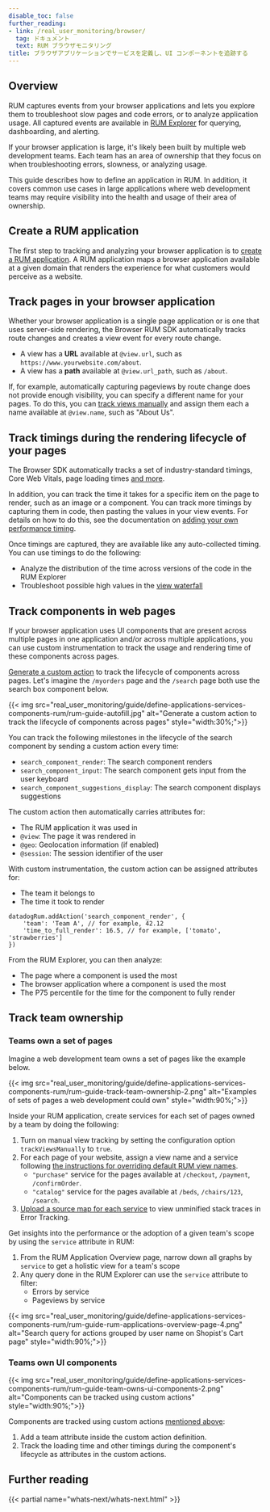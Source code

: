 ```yaml
---
disable_toc: false
further_reading:
- link: /real_user_monitoring/browser/
  tag: ドキュメント
  text: RUM ブラウザモニタリング
title: ブラウザアプリケーションでサービスを定義し、UI コンポーネントを追跡する
---
```


## Overview

RUM captures events from your browser applications and lets you explore them to troubleshoot slow pages and code errors, or to analyze application usage. All captured events are available in [RUM Explorer][1] for querying, dashboarding, and alerting.

If your browser application is large, it's likely been built by multiple web development teams. Each team has an area of ownership that they focus on when troubleshooting errors, slowness, or analyzing usage.

This guide describes how to define an application in RUM. In addition, it covers common use cases in large applications where web development teams may require visibility into the health and usage of their area of ownership.

## Create a RUM application

The first step to tracking and analyzing your browser application is to [create a RUM application][2]. A RUM application maps a browser application available at a given domain that renders the experience for what customers would perceive as a website.

## Track pages in your browser application

Whether your browser application is a single page application or is one that uses server-side rendering, the Browser RUM SDK automatically tracks route changes and creates a view event for every route change.

- A view has a **URL** available at `@view.url`, such as `https://www.yourwebsite.com/about`.
- A view has a **path** available at `@view.url_path`, such as `/about`.

If, for example, automatically capturing pageviews by route change does not provide enough visibility, you can specify a different name for your pages. To do this, you can [track views manually][3] and assign them each a name available at `@view.name`, such as "About Us".

## Track timings during the rendering lifecycle of your pages

The Browser SDK automatically tracks a set of industry-standard timings, Core Web Vitals, page loading times [and more][4].

In addition, you can track the time it takes for a specific item on the page to render, such as an image or a component. You can track more timings by capturing them in code, then pasting the values in your view events. For details on how to do this, see the documentation on [adding your own performance timing][5].

Once timings are captured, they are available like any auto-collected timing. You can use timings to do the following:

- Analyze the distribution of the time across versions of the code in the RUM Explorer
- Troubleshoot possible high values in the [view waterfall][6]

## Track components in web pages

If your browser application uses UI components that are present across multiple pages in one application and/or across multiple applications, you can use custom instrumentation to track the usage and rendering time of these components across pages.

[Generate a custom action][7] to track the lifecycle of components across pages. Let's imagine the `/myorders` page and the `/search` page both use the search box component below.

{{< img src="real_user_monitoring/guide/define-applications-services-components-rum/rum-guide-autofill.jpg" alt="Generate a custom action to track the lifecycle of components across pages" style="width:30%;">}}

You can track the following milestones in the lifecycle of the search component by sending a custom action every time:

- `search_component_render`: The search component renders
- `search_component_input`: The search component gets input from the user keyboard
- `search_component_suggestions_display`: The search component displays suggestions

The custom action then automatically carries attributes for:

- The RUM application it was used in
- `@view`: The page it was rendered in
- `@geo`: Geolocation information (if enabled)
- `@session`: The session identifier of the user

With custom instrumentation, the custom action can be assigned attributes for:

- The team it belongs to
- The time it took to render

```
datadogRum.addAction('search_component_render', {
    'team': 'Team A', // for example, 42.12
    'time_to_full_render': 16.5, // for example, ['tomato', 'strawberries']
})
```

From the RUM Explorer, you can then analyze:

- The page where a component is used the most
- The browser application where a component is used the most
- The P75 percentile for the time for the component to fully render

## Track team ownership

### Teams own a set of pages

Imagine a web development team owns a set of pages like the example below.

{{< img src="real_user_monitoring/guide/define-applications-services-components-rum/rum-guide-track-team-ownership-2.png" alt="Examples of sets of pages a web development could own" style="width:90%;">}}

Inside your RUM application, create services for each set of pages owned by a team by doing the following:

1. Turn on manual view tracking by setting the configuration option `trackViewsManually` to `true`.
2. For each page of your website, assign a view name and a service following [the instructions for overriding default RUM view names][8].
   - `"purchase"` service for the pages available at `/checkout`, `/payment`, `/confirmOrder`.
   - `"catalog"` service for the pages available at `/beds`, `/chairs/123`, `/search`.
3. [Upload a source map for each service][9] to view unminified stack traces in Error Tracking.

Get insights into the performance or the adoption of a given team's scope by using the `service` attribute in RUM:

1. From the RUM Application Overview page, narrow down all graphs by `service` to get a holistic view for a team's scope
2. Any query done in the RUM Explorer can use the `service` attribute to filter:
   - Errors by service
   - Pageviews by service

{{< img src="real_user_monitoring/guide/define-applications-services-components-rum/rum-guide-rum-applications-overview-page-4.png" alt="Search query for actions grouped by user name on Shopist's Cart page" style="width:90%;">}}

### Teams own UI components

{{< img src="real_user_monitoring/guide/define-applications-services-components-rum/rum-guide-team-owns-ui-components-2.png" alt="Components can be tracked using custom actions" style="width:90%;">}}

Components are tracked using custom actions [mentioned above][10]:

1. Add a team attribute inside the custom action definition.
2. Track the loading time and other timings during the component's lifecycle as attributes in the custom actions.

## Further reading

{{< partial name="whats-next/whats-next.html" >}}

[1]: /ja/real_user_monitoring/explorer/
[2]: /ja/real_user_monitoring/browser/setup
[3]: /ja/real_user_monitoring/browser/advanced_configuration/?tab=npm#override-default-rum-view-names
[4]: /ja/real_user_monitoring/browser/monitoring_page_performance/#all-performance-metrics
[5]: /ja/real_user_monitoring/browser/monitoring_page_performance/#add-your-own-performance-timing
[6]: /ja/real_user_monitoring/browser/monitoring_page_performance/#overview
[7]: /ja/real_user_monitoring/guide/send-rum-custom-actions/?tab=npm
[8]: /ja/real_user_monitoring/browser/advanced_configuration/?tab=npm#override-default-rum-view-names
[9]: /ja/real_user_monitoring/guide/upload-javascript-source-maps/?tabs=webpackjs#upload-your-source-maps
[10]: #track-components-in-web-pages